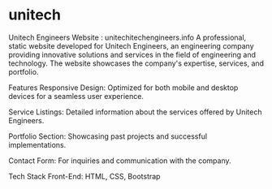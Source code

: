 # unitech

Unitech Engineers Website : unitechitechengineers.info
A professional, static website developed for Unitech Engineers, an engineering company providing innovative solutions and services in the field of engineering and technology. The website showcases the company's expertise, services, and portfolio.

Features
Responsive Design: Optimized for both mobile and desktop devices for a seamless user experience.

Service Listings: Detailed information about the services offered by Unitech Engineers.

Portfolio Section: Showcasing past projects and successful implementations.

Contact Form: For inquiries and communication with the company.

Tech Stack
Front-End: HTML, CSS, Bootstrap
